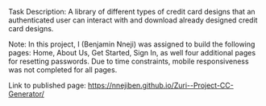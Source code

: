 Task Description: A library of different types of credit card designs that an authenticated user can interact with and download already designed credit card designs.

Note: In this project, I (Benjamin Nneji) was assigned to build the following pages: Home, About Us, Get Started, Sign In, as well four additional pages for resetting passwords. Due to time constraints, mobile responsiveness was not completed for all pages.

Link to published page: https://nnejiben.github.io/Zuri--Project-CC-Generator/
